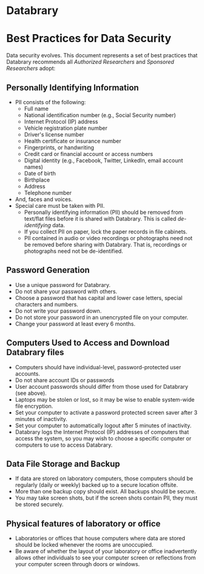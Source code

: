 # Databrary# Best Practices for Data SecurityData security evolves. This document represents a set of best practices that Databrary recommends all *Authorized Researchers* and *Sponsored Researchers* adopt:## Personally Identifying Information- PII consists of the following:	- Full name	- National identification number (e.g., Social Security number)	- Internet Protocol (IP) address	- Vehicle registration plate number	- Driver's license number	- Health certificate or insurance number	- Fingerprints, or handwriting	- Credit card or financial account or access numbers	- Digital identity (e.g., Facebook, Twitter, LinkedIn, email account names)	- Date of birth	- Birthplace	- Address	- Telephone number- And, faces and voices.- Special care must be taken with PII.	- Personally identifying information (PII) should be removed from text/flat files before it is shared with Databrary. This is called *de-identifying* data.	- If you collect PII on paper, lock the paper records in file cabinets.
	- PII contained in audio or video recordings or photographs need not be removed before sharing with Databrary. That is, recordings or photographs need not be de-identified.
	
## Password Generation- Use a unique password for Databrary.- Do not share your password with others.- Choose a password that has capital and lower case letters, special characters and numbers.- Do not write your password down.- Do not store your password in an unencrypted file on your computer.- Change your password at least every 6 months.## Computers Used to Access and Download Databrary files- Computers should have individual-level, password-protected user accounts.
- Do not share account IDs or passwords- User account passwords should differ from those used for Databrary (see above).- Laptops may be stolen or lost, so it may be wise to enable system-wide file encryption.- Set your computer to activate a password protected screen saver after 3 minutes of inactivity.- Set your computer to automatically logout after 5 minutes of inactivity.- Databrary logs the Internet Protocol (IP) addresses of computers that access the system, so you may wish to choose a specific computer or computers to use to access Databrary.## Data File Storage and Backup- If data are stored on laboratory computers, those computers should be regularly (daily or weekly) backed up to a secure location offsite.- More than one backup copy should exist. All backups should be secure.- You may take screen shots, but if the screen shots contain PII, they must be stored securely.## Physical features of laboratory or office- Laboratories or offices that house computers where data are stored should be locked whenever the rooms are unoccupied.- Be aware of whether the layout of your laboratory or office inadvertently allows other individuals to see your computer screen or reflections from your computer screen through doors or windows.